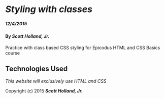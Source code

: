 # _Styling with classes_

##### _12/4/2015_

#### By _**Scott Holland, Jr.**_

Practice with class based CSS styling for Epicodus HTML and CSS Basics course

## Technologies Used

_This website will exclusively use HTML and CSS_

Copyright (c) 2015 **_Scott Holland, Jr._**
